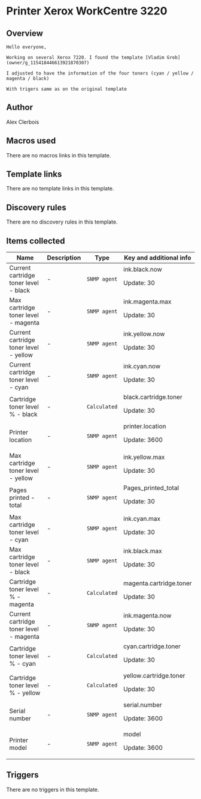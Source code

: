 # Printer Xerox WorkCentre 3220

## Overview


```
Hello everyone,

Working on several Xerox 7220. I found the template [Vladim Greb](owner/g_115418446613921870307)

I adjusted to have the information of the four toners (cyan / yellow / magenta / black)

With trigers same as on the original template
```


## Author

Alex Clerbois

## Macros used

There are no macros links in this template.

## Template links

There are no template links in this template.

## Discovery rules

There are no discovery rules in this template.

## Items collected

|Name|Description|Type|Key and additional info|
|----|-----------|----|----|
|Current cartridge toner level - black|<p>-</p>|`SNMP agent`|ink.black.now<p>Update: 30</p>|
|Max cartridge toner level - magenta|<p>-</p>|`SNMP agent`|ink.magenta.max<p>Update: 30</p>|
|Current cartridge toner level - yellow|<p>-</p>|`SNMP agent`|ink.yellow.now<p>Update: 30</p>|
|Current cartridge toner level - cyan|<p>-</p>|`SNMP agent`|ink.cyan.now<p>Update: 30</p>|
|Cartridge toner level % - black|<p>-</p>|`Calculated`|black.cartridge.toner<p>Update: 30</p>|
|Printer location|<p>-</p>|`SNMP agent`|printer.location<p>Update: 3600</p>|
|Max cartridge toner level - yellow|<p>-</p>|`SNMP agent`|ink.yellow.max<p>Update: 30</p>|
|Pages printed - total|<p>-</p>|`SNMP agent`|Pages_printed_total<p>Update: 30</p>|
|Max cartridge toner level - cyan|<p>-</p>|`SNMP agent`|ink.cyan.max<p>Update: 30</p>|
|Max cartridge toner level - black|<p>-</p>|`SNMP agent`|ink.black.max<p>Update: 30</p>|
|Cartridge toner level % - magenta|<p>-</p>|`Calculated`|magenta.cartridge.toner<p>Update: 30</p>|
|Current cartridge toner level - magenta|<p>-</p>|`SNMP agent`|ink.magenta.now<p>Update: 30</p>|
|Cartridge toner level % - cyan|<p>-</p>|`Calculated`|cyan.cartridge.toner<p>Update: 30</p>|
|Cartridge toner level % - yellow|<p>-</p>|`Calculated`|yellow.cartridge.toner<p>Update: 30</p>|
|Serial number|<p>-</p>|`SNMP agent`|serial.number<p>Update: 3600</p>|
|Printer model|<p>-</p>|`SNMP agent`|model<p>Update: 3600</p>|
## Triggers

There are no triggers in this template.

